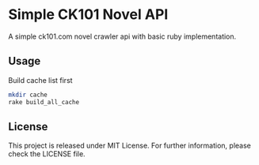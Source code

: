 # Simple CK101 Novel API

A simple ck101.com novel crawler api with basic ruby implementation.

## Usage

Build cache list first
```sh
mkdir cache
rake build_all_cache
```


## License
This project is released under MIT License. For further information, please check the LICENSE file.
